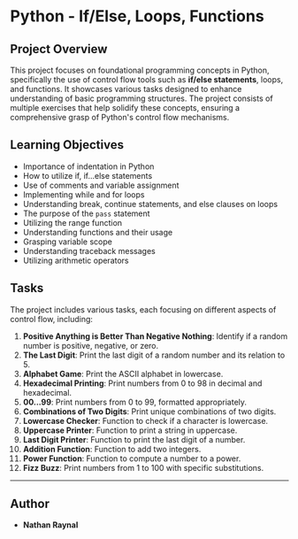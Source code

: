 # Python - If/Else, Loops, Functions

## Project Overview

This project focuses on foundational programming concepts in Python, specifically the use of control flow tools such as **if/else statements**, loops, and functions. It showcases various tasks designed to enhance understanding of basic programming structures. The project consists of multiple exercises that help solidify these concepts, ensuring a comprehensive grasp of Python's control flow mechanisms.

## Learning Objectives

- Importance of indentation in Python
- How to utilize if, if...else statements
- Use of comments and variable assignment
- Implementing while and for loops
- Understanding break, continue statements, and else clauses on loops
- The purpose of the `pass` statement
- Utilizing the range function
- Understanding functions and their usage
- Grasping variable scope
- Understanding traceback messages
- Utilizing arithmetic operators

## Tasks

The project includes various tasks, each focusing on different aspects of control flow, including:

1. **Positive Anything is Better Than Negative Nothing**: Identify if a random number is positive, negative, or zero.
2. **The Last Digit**: Print the last digit of a random number and its relation to 5.
3. **Alphabet Game**: Print the ASCII alphabet in lowercase.
4. **Hexadecimal Printing**: Print numbers from 0 to 98 in decimal and hexadecimal.
5. **00...99**: Print numbers from 0 to 99, formatted appropriately.
6. **Combinations of Two Digits**: Print unique combinations of two digits.
7. **Lowercase Checker**: Function to check if a character is lowercase.
8. **Uppercase Printer**: Function to print a string in uppercase.
9. **Last Digit Printer**: Function to print the last digit of a number.
10. **Addition Function**: Function to add two integers.
11. **Power Function**: Function to compute a number to a power.
12. **Fizz Buzz**: Print numbers from 1 to 100 with specific substitutions.

---

## Author

- **Nathan Raynal**
